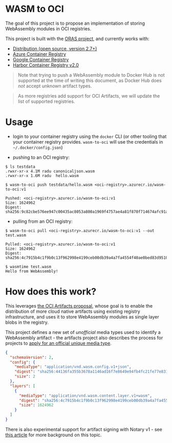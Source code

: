 # WASM to OCI

The goal of this project is to propose an implementation of storing WebAssembly modules in OCI registries.

This project is built with the [ORAS project](https://github.com/deislabs/oras), and currently works with:

- [Distribution (open source, version 2.7+)](https://github.com/docker/distribution)
- [Azure Container Registry](https://docs.microsoft.com/en-us/azure/container-registry/)
- [Google Container Registry](https://cloud.google.com/container-registry/)
- [Harbor Container Registry v2.0](https://github.com/goharbor/harbor/releases/tag/v2.0.0)

> Note that trying to push a WebAssembly module to Docker Hub is not supported at the time of writing this document, as Docker Hub does _not_ accept unknown artifact types.

> As more registries add support for OCI Artifacts, we will update the list of supported registries.

# Usage

- login to your container registry using the `docker` CLI (or other tooling that your container registry provides. `wasm-to-oci` will use the credentials in `~/.docker/config.json`)

- pushing to an OCI registry:

```
$ ls testdata
.rwxr-xr-x 4.1M radu canonicaljson.wasm
.rwxr-xr-x 1.6M radu  hello.wasm

$ wasm-to-oci push testdata/hello.wasm <oci-registry>.azurecr.io/wasm-to-oci:v1

Pushed: <oci-registry>.azurecr.io/wasm-to-oci:v1
Size: 1624962
Digest: sha256:9c82cbe576ee947c00435ac8053a800a1969f4757ae4a81f870f714674afc91a
```

- pulling from an OCI registry:

```
$ wasm-to-oci pull <oci-registry>.azurecr.io/wasm-to-oci:v1 --out test.wasm

Pulled: <oci-registry>.azurecr.io/wasm-to-oci:v1
Size: 1624962
Digest: sha256:4c7915b4c1f9b0c13f962998e4199ceb00db39a4a7fa4554f40ae0bed83d9510

$ wasmtime test.wasm
Hello from WebAssembly!
```

# How does this work?

This leverages [the OCI Artifacts proposal](https://github.com/opencontainers/artifacts), whose goal is to enable the distribution of more
cloud native artifacts using existing registry infrastructure, and uses it to store WebAssembly modules as single layer blobs in the registry.

This project defines a new set of _unofficial_ media types used to identify a WebAssembly artifact - the artifacts project also describes the
process for projects to [apply for an official unique media type](https://github.com/opencontainers/artifacts/blob/master/artifact-authors.md#registering-unique-types-with-iana).

```json
{
  "schemaVersion": 2,
  "config": {
    "mediaType": "application/vnd.wasm.config.v1+json",
    "digest": "sha256:44136fa355b3678a1146ad16f7e8649e94fb4fc21fe77e8310c060f61caaff8a",
    "size": 2
  },
  "layers": [
    {
      "mediaType": "application/vnd.wasm.content.layer.v1+wasm",
      "digest": "sha256:4c7915b4c1f9b0c13f962998e4199ceb00db39a4a7fa4554f40ae0bed83d9510",
      "size": 1624962
    }
  ]
}
```

There is also experimental support for artifact signing with Notary v1 - see [this article](https://radu-matei.com/blog/wasm-oci-tuf/) for more background on this topic.
